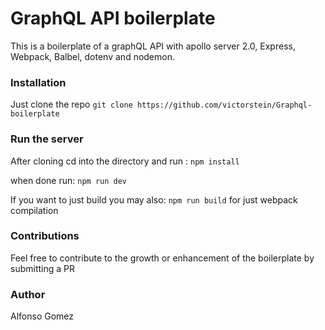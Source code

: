 # GraphQL API boilerplate

This is a boilerplate of a graphQL API with apollo server 2.0, Express, Webpack, Balbel, dotenv and nodemon.

### Installation

Just clone the repo
```git clone https://github.com/victorstein/Graphql-boilerplate```

### Run the server

After cloning cd into the directory and run :
```npm install```

when done run:
```npm run dev```

If you want to just build you may also:
```npm run build```
for just webpack compilation

### Contributions
Feel free to contribute to the growth or enhancement of the boilerplate by submitting a PR

### Author
Alfonso Gomez
